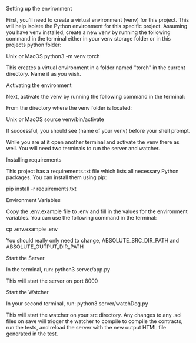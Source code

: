 Setting up the environment

First, you'll need to create a virtual environment (venv) for this project. This will help isolate the Python environment for this specific project. Assuming you have venv installed, create a new venv by running the following command in the terminal either in your venv storage folder or in this projects python folder:

Unix or MacOS
python3 -m venv torch

This creates a virtual environment in a folder named "torch" in the current directory. Name it as you wish. 

Activating the environment

Next, activate the venv by running the following command in the terminal:

From the directory where the venv folder is located:

Unix or MacOS
source venv/bin/activate

If successful, you should see (name of your venv) before your shell prompt.

While you are at it open another terminal and activate the venv there as well. You will need two terminals to run the server and watcher. 

Installing requirements

This project has a requirements.txt file which lists all necessary Python packages. You can install them using pip:

pip install -r requirements.txt


Environment Variables

Copy the .env.example file to .env and fill in the values for the environment variables. You can use the following command in the terminal:

cp .env.example .env

You should really only need to change,
ABSOLUTE_SRC_DIR_PATH and ABSOLUTE_OUTPUT_DIR_PATH


Start the Server 

In the terminal, run: 
python3 server/app.py

This will start the server on port 8000 

Start the Watcher
 
In your second terminal, run:
python3 server/watchDog.py

This will start the watcher on your src directory. Any changes to any .sol files on save will trigger the watcher to compile to compile the contracts, run the tests, and reload the server with the new output HTML file generated in the test. 



